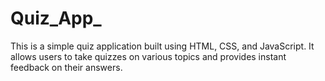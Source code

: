 # Quiz_App_
This is a simple quiz application built using HTML, CSS, and JavaScript. It allows users to take quizzes on various topics and provides instant feedback on their answers.
